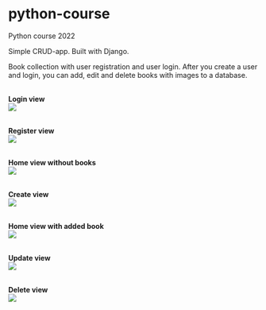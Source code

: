 # python-course
Python course 2022

Simple CRUD-app. Built with Django. 

Book collection with user registration and user login. After you create a user and login, you can add, edit and delete books with images to a database. 
<br>
<br>


**Login view**
<br>
<img src="https://pythonweppipalvelu.files.wordpress.com/2022/05/image-34.png">
<br><br>

**Register view**
<br>
<img src="https://pythonweppipalvelu.files.wordpress.com/2022/05/image-27.png">
<br><br>

**Home view without books**
<br>
<img src="https://pythonweppipalvelu.files.wordpress.com/2022/05/image-28.png">
<br><br>

**Create view**
<br>
<img src="https://pythonweppipalvelu.files.wordpress.com/2022/05/image-29.png">
<br><br>

**Home view with added book**
<br>
<img src="https://pythonweppipalvelu.files.wordpress.com/2022/05/image-30.png">
<br><br>

**Update view**
<br>
<img src="https://pythonweppipalvelu.files.wordpress.com/2022/05/image-31.png">
<br><br>

**Delete view**
<br>
<img src="https://pythonweppipalvelu.files.wordpress.com/2022/05/image-31.png">
<br><br>
